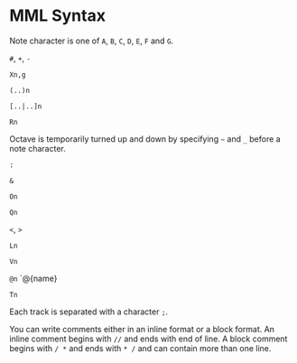 MML Syntax
==========
Note character is one of `A`, `B`, `C`, `D`, `E`, `F` and `G`.

`#`, `+`, `-`

`Xn,g`

`(..)n`

`[..|..]n`

`Rn`

Octave is temporarily turned up and down by specifying `~` and `_` before a note character.

`:`

`&`

`On`

`Qn`

`<`, `>`

`Ln`

`Vn`

`@n` `@{name}

`Tn`

Each track is separated with a character `;`.

You can write comments either in an inline format or a block format.
An inline comment begins with `//` and ends with end of line.
A block comment begins with `/ *` and ends with `* /` and can contain more than one line.
